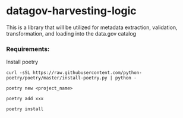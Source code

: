# datagov-harvesting-logic

This is a library that will be utilized for metadata extraction, validation, transformation, and loading into the data.gov catalog


### Requirements:

Install poetry

```
curl -sSL https://raw.githubusercontent.com/python-poetry/poetry/master/install-poetry.py | python - 

poetry new <project_name>

poetry add xxx

poetry install

```

